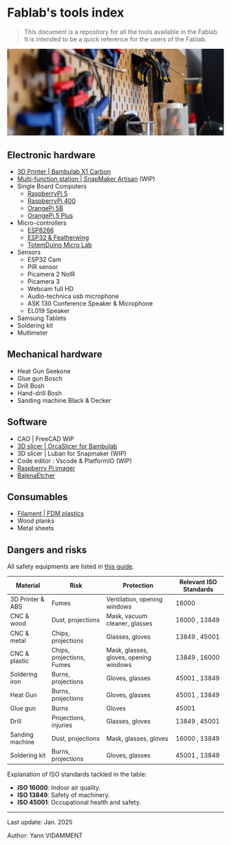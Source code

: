 # Fablab's tools index

> This document is a repository for all the tools available in the Fablab. It is intended to be a quick reference for the users of the Fablab.

![Tools](assets/readme-1.png)

## Electronic hardware

- [3D Printer | Bambulab X1 Carbon](hardware/bambulab.md)
- [Multi-function station | SnapMaker Artisan](hardware/snapmaker.md) (WIP)
- Single Board Computers
  - [RaspberryPi 5](https://www.raspberrypi.com/products/raspberry-pi-5/)
  - [RaspberryPi 400](https://www.raspberrypi.com/products/raspberry-pi-400/)
  - [OrangePi 5B](http://www.orangepi.org/html/hardWare/computerAndMicrocontrollers/details/Orange-Pi-5B.html)
  - [OrangePi 5 Plus](http://www.orangepi.org/html/hardWare/computerAndMicrocontrollers/details/Orange-Pi-5-plus.html)
- Micro-controllers
  - [ESP8266](https://en.wikipedia.org/wiki/ESP8266)
  - [ESP32 & Featherwing](https://www.adafruit.com/product/4264)
  - [TotemDuino Micro Lab](https://totemmaker.net/product/totemduino-microlab/)
- Sensors
  - ESP32 Cam
  - PIR sensor
  - Picamera 2 NoIR
  - Picamera 3
  - Webcam full HD
  - Audio-technica usb microphone
  - ASK 130 Conference Speaker & Microphone
  - EL019 Speaker
- Samsung Tablets
- Soldering kit
- Multimeter

## Mechanical hardware

- Heat Gun Seekone
- Glue gun Bosch
- Drill Bosh
- Hand-drill Bosh
- Sanding machine Black & Decker

## Software

- CAO | FreeCAD WIP
- [3D slicer | OrcaSlicer for Bambulab](software/orcaslicer.md)
- 3D slicer | Luban for Snapmaker (WIP)
- Code editor : Vscode & PlatformIO (WIP)
- [Raspberry Pi imager](https://www.raspberrypi.com/software/)
- [BalenaEtcher](https://etcher.balena.io/)

## Consumables

- [Filament | FDM plastics](consumables/filament.md)
- Wood planks
- Metal sheets

## Dangers and risks

All safety equipments are listed in [this guide](safety/equipements.md).

| Material         | Risk                      | Protection                             | Relevant ISO Standards |
| ---------------- | ------------------------- | -------------------------------------- | ---------------------- |
| 3D Printer & ABS | Fumes                     | Ventilation, opening windows           | 16000                  |
| CNC & wood       | Dust, projections         | Mask, vacuum cleaner, glasses          | 16000 , 13849          |
| CNC & metal      | Chips, projections        | Glasses, gloves                        | 13849 , 45001          |
| CNC & plastic    | Chips, projections, Fumes | Mask, glasses, gloves, opening windows | 13849 , 16000          |
| Soldering iron   | Burns, projections        | Gloves, glasses                        | 45001 , 13849          |
| Heat Gun         | Burns, projections        | Gloves, glasses                        | 45001 , 13849          |
| Glue gun         | Burns                     | Gloves                                 | 45001                  |
| Drill            | Projections, injuries     | Glasses, gloves                        | 13849 , 45001          |
| Sanding machine  | Dust, projections         | Mask, glasses, gloves                  | 16000 , 13849          |
| Soldering kit    | Burns, projections        | Gloves, glasses                        | 45001 , 13849          |

Explanation of ISO standards tackled in the table:

- **ISO 16000**: Indoor air quality.
- **ISO 13849**: Safety of machinery.
- **ISO 45001**: Occupational health and safety.

---

Last update: Jan. 2025

Author: Yann VIDAMMENT
